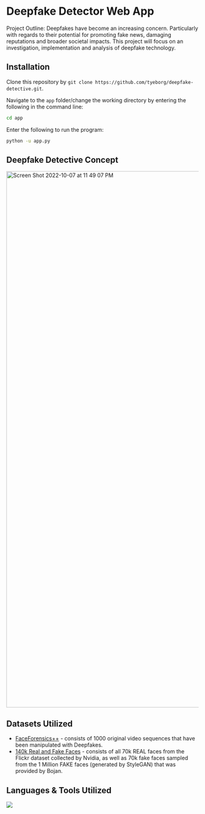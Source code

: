 # Deepfake Detector Web App

Project Outline: Deepfakes have become an increasing concern. Particularly with regards to their potential for promoting fake news, damaging reputations and broader societal impacts. This project will focus on an investigation, implementation and analysis of deepfake technology.

## Installation
Clone this repository by `git clone https://github.com/tyeborg/deepfake-detective.git`.

Navigate to the `app` folder/change the working directory by entering the following in the command line: 
```bash
cd app
```

Enter the following to run the program:
```bash
python -u app.py
```

## Deepfake Detective Concept
<img width="1401" alt="Screen Shot 2022-10-07 at 11 49 07 PM" src="https://user-images.githubusercontent.com/96035297/194673110-b8b3e1cf-a195-4fed-8712-88fa6c0be4bb.png">

## Datasets Utilized
* [FaceForensics++][1] - consists of 1000 original video sequences that have been manipulated with Deepfakes.
* [140k Real and Fake Faces][2] - consists of all 70k REAL faces from the Flickr dataset collected by Nvidia, as well as 70k fake faces sampled from the 1 Million FAKE faces (generated by StyleGAN) that was provided by Bojan.

[1]: https://www.kaggle.com/datasets/sorokin/faceforensics
[2]: https://www.kaggle.com/datasets/xhlulu/140k-real-and-fake-faces

## Languages & Tools Utilized

<p float="left">
  <a href="https://skillicons.dev">
    <img src="https://skillicons.dev/icons?i=js,python,flask,html,css,php,git,vscode" />
  </a>
</p>
